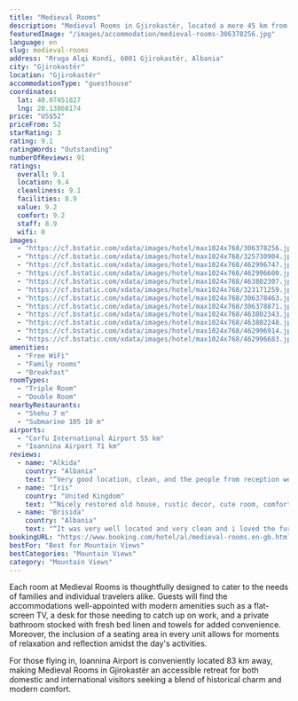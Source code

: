 ```yaml
---
title: "Medieval Rooms"
description: "Medieval Rooms in Gjirokastër, located a mere 45 km from the serene Zaravina Lake, presents travelers with an exceptional stay experience, complete with breathtaking mountain and city views."
featuredImage: "/images/accommodation/medieval-rooms-306378256.jpg"
language: en
slug: medieval-rooms
address: "Rruga Alqi Kondi, 6001 Gjirokastër, Albania"
city: "Gjirokastër"
location: "Gjirokastër"
accommodationType: "guesthouse"
coordinates:
  lat: 40.07451827
  lng: 20.13868174
price: "US$52"
priceFrom: 52
starRating: 3
rating: 9.1
ratingWords: "Outstanding"
numberOfReviews: 91
ratings:
  overall: 9.1
  location: 9.4
  cleanliness: 9.1
  facilities: 8.9
  value: 9.2
  comfort: 9.2
  staff: 8.9
  wifi: 0
images:
  - "https://cf.bstatic.com/xdata/images/hotel/max1024x768/306378256.jpg?k=b79922d353971045f34c3325d3cf95158013ae7cf812ceaa3ef731dd417c35b5&o=&hp=1"
  - "https://cf.bstatic.com/xdata/images/hotel/max1024x768/325730904.jpg?k=68e55303bc38ce172989de6355d3bb566d78aeb6d7ca01a13fe9ff5f17925239&o=&hp=1"
  - "https://cf.bstatic.com/xdata/images/hotel/max1024x768/462996747.jpg?k=47f8f367846236b9339b39f226600d5a401c04f34e01efa4af65c3cd8481b38c&o=&hp=1"
  - "https://cf.bstatic.com/xdata/images/hotel/max1024x768/462996600.jpg?k=3e570410677d620a5496eef4593903d99ba587b1c963ef6937d5e24df2c047bc&o=&hp=1"
  - "https://cf.bstatic.com/xdata/images/hotel/max1024x768/463802307.jpg?k=a00588acda37989d722b77f15b741cd4897fb695c75580c87bd93918ce8f61aa&o=&hp=1"
  - "https://cf.bstatic.com/xdata/images/hotel/max1024x768/323171259.jpg?k=07314375a8492d2a38ed263f2dc92f13ecb520f34ca8c9ee87102b195d49120c&o=&hp=1"
  - "https://cf.bstatic.com/xdata/images/hotel/max1024x768/306378463.jpg?k=d65c1189e8f4e70dd27975e34a0d4a83c0e0d683cc7b0d4d128ab0a0b0b4f4d0&o=&hp=1"
  - "https://cf.bstatic.com/xdata/images/hotel/max1024x768/306378871.jpg?k=8f71ad0553ce1d2f1e9c26981ed28c0303b3a254ac74cc060659fae96fc97a16&o=&hp=1"
  - "https://cf.bstatic.com/xdata/images/hotel/max1024x768/463802343.jpg?k=94ea76f3231551f4446c30d02d3b84cb5aad5636788c2dc1160ac68d8963a47e&o=&hp=1"
  - "https://cf.bstatic.com/xdata/images/hotel/max1024x768/463802248.jpg?k=0a46ce25c32ee4e29ef13e6960d04613926ce27b03f893714940ec40d875bf44&o=&hp=1"
  - "https://cf.bstatic.com/xdata/images/hotel/max1024x768/462996914.jpg?k=307bb7c105d69bee8562b1c0b9f2d54287a87fa8b8f5d9d6dbb2956b74c8c05f&o=&hp=1"
  - "https://cf.bstatic.com/xdata/images/hotel/max1024x768/462996683.jpg?k=1d3873c239d71fd6b9f6d6cccb33275a620db7cf0d0ec669355141c423cffed9&o=&hp=1"
amenities:
  - "Free WiFi"
  - "Family rooms"
  - "Breakfast"
roomTypes:
  - "Triple Room"
  - "Double Room"
nearbyRestaurants:
  - "Shehu 7 m"
  - "Submarine 105 10 m"
airports:
  - "Corfu International Airport 55 km"
  - "Ioannina Airport 71 km"
reviews:
  - name: "Alkida"
    country: "Albania"
    text: "“Very good location, clean, and the people from reception were very helpful. I would totally recommend it.”"
  - name: "Iris"
    country: "United Kingdom"
    text: "“Nicely restored old house, rustic decor, cute room, comfortable bed, great shower.”"
  - name: "Brisida"
    country: "Albania"
    text: "“It was very well located and very clean and i loved the furniture of the room.”"
bookingURL: "https://www.booking.com/hotel/al/medieval-rooms.en-gb.html?aid=8035640"
bestFor: "Best for Mountain Views"
bestCategories: "Mountain Views"
category: "Mountain Views"
---
```


Each room at Medieval Rooms is thoughtfully designed to cater to the needs of families and individual travelers alike. Guests will find the accommodations well-appointed with modern amenities such as a flat-screen TV, a desk for those needing to catch up on work, and a private bathroom stocked with fresh bed linen and towels for added convenience. Moreover, the inclusion of a seating area in every unit allows for moments of relaxation and reflection amidst the day's activities.

For those flying in, Ioannina Airport is conveniently located 83 km away, making Medieval Rooms in Gjirokastër an accessible retreat for both domestic and international visitors seeking a blend of historical charm and modern comfort.